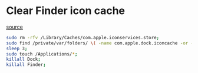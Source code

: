 # Clear Finder icon cache

[source](https://gist.github.com/ismyrnow/e92c6010cda9325b2d8811387a05f224)

```sh
sudo rm -rfv /Library/Caches/com.apple.iconservices.store;
sudo find /private/var/folders/ \( -name com.apple.dock.iconcache -or -name com.apple.iconservices \) -exec rm -rfv {} \; ; 
sleep 3;
sudo touch /Applications/*; 
killall Dock; 
killall Finder;
```

